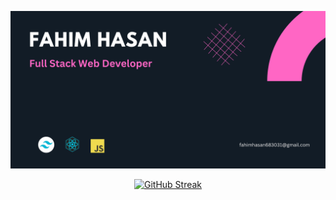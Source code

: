 ![alt text](https://raw.githubusercontent.com/FahimHasan683031/FahimHasan683031/main/assets/Fahim%20Hasan%20(1).png)


<div style="color: blue; text-align: center;">
<a style="margin:0 auto," href="https://git.io/streak-stats"><img src="https://github-readme-streak-stats.herokuapp.com?user=FahimHasan683031" alt="GitHub Streak" /></a>
</div>
